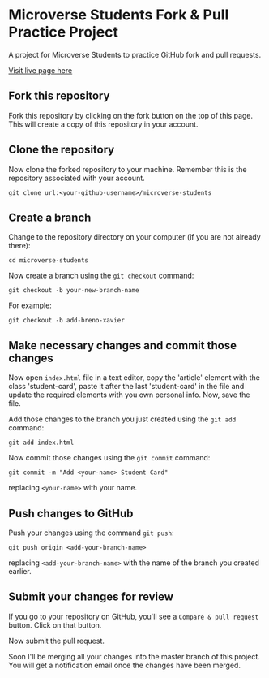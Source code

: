 # Microverse Students Fork & Pull Practice Project
A project for Microverse Students to practice GitHub fork and pull requests.

[Visit live page here](https://brenoxav.github.io/microverse-students/)

## Fork this repository

Fork this repository by clicking on the fork button on the top of this page.
This will create a copy of this repository in your account.

## Clone the repository

Now clone the forked repository to your machine. Remember this is the repository associated with your account.

```
git clone url:<your-github-username>/microverse-students
```

## Create a branch

Change to the repository directory on your computer (if you are not already there):

```
cd microverse-students
```

Now create a branch using the `git checkout` command:

```
git checkout -b your-new-branch-name
```

For example:

```
git checkout -b add-breno-xavier
```

## Make necessary changes and commit those changes

Now open `index.html` file in a text editor, copy the 'article' element with the class 'student-card', paste it after the last 'student-card' in the file and update the required elements with you own personal info. Now, save the file.



Add those changes to the branch you just created using the `git add` command:

```
git add index.html
```

Now commit those changes using the `git commit` command:

```
git commit -m "Add <your-name> Student Card"
```

replacing `<your-name>` with your name.

## Push changes to GitHub

Push your changes using the command `git push`:

```
git push origin <add-your-branch-name>
```

replacing `<add-your-branch-name>` with the name of the branch you created earlier.

## Submit your changes for review

If you go to your repository on GitHub, you'll see a `Compare & pull request` button. Click on that button.

Now submit the pull request.

Soon I'll be merging all your changes into the master branch of this project. You will get a notification email once the changes have been merged.